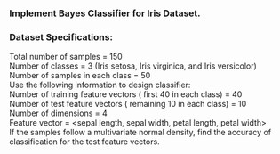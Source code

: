 ### Implement Bayes Classifier for Iris Dataset.   
### Dataset Specifications:  
Total number of samples = 150   
Number of classes = 3 (Iris setosa, Iris virginica, and Iris versicolor)  
Number of samples in each class = 50   
Use the following information to design classifier:  
Number of training feature vectors ( first 40 in each class) = 40   
Number of test feature vectors ( remaining 10 in each class) = 10   
Number of dimensions = 4   
Feature vector = <sepal length, sepal width, petal length, petal width>  
If the samples follow a multivariate normal density, find the accuracy of classification for the test feature vectors.
